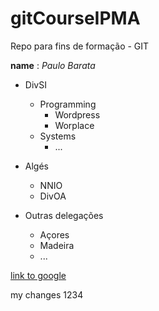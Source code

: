 # gitCourseIPMA
Repo para fins de formação - GIT

**name** : *Paulo Barata*

- DivSI
  - Programming
    - Wordpress
    - Worplace
  - Systems
    - ...

- Algés
  - NNIO
  - DivOA

- Outras delegações
  - Açores
  - Madeira
  - ...

[link to google](http://www.google.com)

my changes 1234
